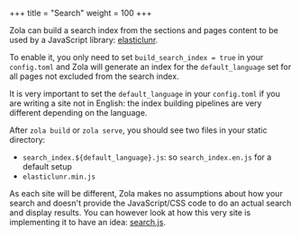 +++
title = "Search"
weight = 100
+++

Zola can build a search index from the sections and pages content to
be used by a JavaScript library: [elasticlunr](http://elasticlunr.com/).

To enable it, you only need to set `build_search_index = true` in your `config.toml` and Zola will
generate an index for the `default_language` set for all pages not excluded from the search index.

It is very important to set the `default_language` in your `config.toml` if you are writing a site not in
English: the index building pipelines are very different depending on the language.

After `zola build` or `zola serve`, you should see two files in your static directory:

- `search_index.${default_language}.js`: so `search_index.en.js` for a default setup
- `elasticlunr.min.js`

As each site will be different, Zola makes no assumptions about how your search and doesn't provide
the JavaScript/CSS code to do an actual search and display results. You can however look at how this very site
is implementing it to have an idea: [search.js](https://github.com/getzola/zola/tree/master/docs/static/search.js).
